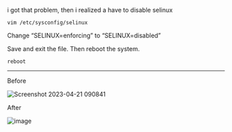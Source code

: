 i got that problem, then i realized a have to disable selinux 

```
vim /etc/sysconfig/selinux
```

Change “SELINUX=enforcing” to  “SELINUX=disabled”

Save and exit the file. Then reboot the system.

```
reboot
```

----------------------------------------------------------------------------------------------------------------------------

Before

![Screenshot 2023-04-21 090841](https://user-images.githubusercontent.com/99697182/233533681-d3b53e8c-22ae-45a7-8933-c5b04092e5e7.png)


After

![image](https://user-images.githubusercontent.com/99697182/233533525-35b1e3e7-0dba-4e98-b468-1d2c24151cdf.png)
